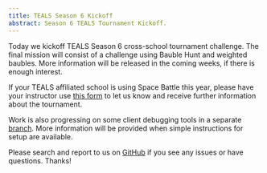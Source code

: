 ```yaml
---
title: TEALS Season 6 Kickoff
abstract: Season 6 TEALS Tournament Kickoff.
---
```


Today we kickoff TEALS Season 6 cross-school tournament challenge.  The final mission will consist of a challenge using Bauble Hunt and weighted baubles.  More information will be released in the coming weeks, if there is enough interest.

If your TEALS affiliated school is using Space Battle this year, please have your instructor use [this form](https://goo.gl/forms/tO05CaEBgZKjBLJS2) to let us know and receive further information about the tournament.

Work is also progressing on some client debugging tools in a separate [branch](https://github.com/Mikeware/SpaceBattleArena/tree/feat/nodeclient).  More information will be provided when simple instructions for setup are available.

Please search and report to us on [GitHub](http://github.com/mikeware/SpaceBattleArena/issues) if you see any issues or have questions. Thanks!
